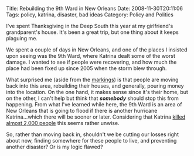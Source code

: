 Title: Rebuilding the 9th Ward in New Orleans
Date: 2008-11-30T20:11:06
Tags: policy, katrina, disaster, bad ideas
Category: Policy and Politics

I've spent Thanksgiving in the Deep South this year at my girlfriend's 
grandparent's house. It's been a great trip, but one thing about it keeps 
plaguing me.

We spent a couple of days in New Orleans, and one of the places I insisted upon 
seeing was the 9th Ward, where Katrina dealt some of the worst damage. I wanted 
to see if people were recovering, and how much the place had been fixed up 
since 2005 when the storm blew through.

What surprised me (aside from the [markings][1]) is that people are moving 
back into this area, rebuilding their houses, and generally, pouring money into 
the location. On the one hand, it makes sense since it's their home, but on the 
other, I can't help but think that ***somebody*** should stop 
this from happening. From what I've learned while here, the 9th Ward is an area 
of New Orleans that is going to flood if there is another hurricane 
Katrina...which there will be sooner or later. Considering that Katrina 
<a href="http://en.wikipedia.org/wiki/Hurricane_Katrina">killed almost 2,000 
people</a> this seems rather unwise.

So, rather than moving back in, shouldn't we be cutting our losses right about 
now, finding somewhere for these people to live, and preventing another 
disaster? Or is my logic flawed?

[1]: http://www.flickr.com/photos/bisset_linda/3026355210/
